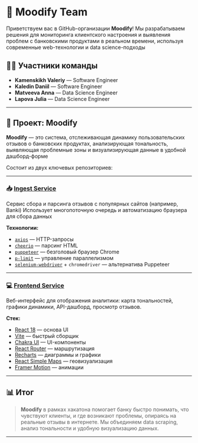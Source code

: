 # 👋 Moodify Team

Приветствуем вас в GitHub-организации **Moodify**! Мы разрабатываем решения для мониторинга клиентского настроения и выявления проблем с банковскими продуктами в реальном времени, используя современные web-технологии и data science-подходы

## 👨‍💻 Участники команды

- **Kamenskikh Valeriy** — Software Engineer
- **Kaledin Daniil** — Software Engineer
- **Matveeva Anna** — Data Science Engineer
- **Lapova Julia** — Data Science Engineer

---

## 🧠 Проект: Moodify

**Moodify** — это система, отслеживающая динамику пользовательских отзывов о банковских продуктах, анализирующая тональность, выявляющая проблемные зоны и визуализирующая данные в удобной дашборд-форме

Состоит из двух ключевых репозиториев:

---

### 📥 [Ingest Service](https://github.com/Hackaton-Moodify-2025/ingest)

Сервис сбора и парсинга отзывов с популярных сайтов (например, Banki)
Использует многопоточную очередь и автоматизацию браузера для сбора данных

**Технологии:**
- [`axios`](https://github.com/axios/axios) — HTTP-запросы
- [`cheerio`](https://cheerio.js.org/) — парсинг HTML
- [`puppeteer`](https://pptr.dev/) — безголовый браузер Chrome
- [`p-limit`](https://github.com/sindresorhus/p-limit) — управление параллелизмом
- [`selenium-webdriver`](https://www.selenium.dev/documentation/webdriver/) + `chromedriver` — альтернатива Puppeteer

---

### 💻 [Frontend Service](https://github.com/Hackaton-Moodify-2025/frontend)

Веб-интерфейс для отображения аналитики: карта тональностей, графики динамики, API-дашборд, просмотр отзывов.

**Стек:**
- [React 18](https://react.dev/) — основа UI  
- [Vite](https://vitejs.dev/) — быстрый сборщик  
- [Chakra UI](https://chakra-ui.com/) — UI-компоненты  
- [React Router](https://reactrouter.com/) — маршрутизация  
- [Recharts](https://recharts.org/) — диаграммы и графики  
- [React Simple Maps](https://www.react-simple-maps.io/) — геовизуализация  
- [Framer Motion](https://www.framer.com/motion/) — анимации

---

## 📊 Итог

> **Moodify** в рамках хакатона помогает банку быстро понимать, что чувствуют клиенты, и где возникают проблемы, опираясь на реальные отзывы в интернете. Мы объединяем data scraping, анализ тональности и удобную визуализацию данных.

---
